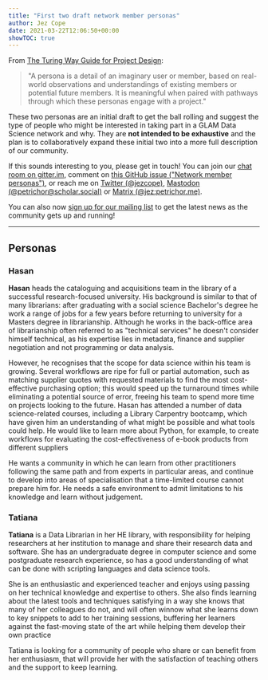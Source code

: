 ```yaml
---
title: "First two draft network member personas"
author: Jez Cope
date: 2021-03-22T12:06:50+00:00
showTOC: true
---
```


From [The Turing Way Guide for Project Design](https://the-turing-way.netlify.app/project-design/persona.html):

> "A persona is a detail of an imaginary user or member, based on real-world observations and understandings of existing members or potential future members. It is meaningful when paired with pathways through which these personas engage with a project."

These two personas are an initial draft to get the ball rolling and suggest the type of people who might be interested in taking part in a GLAM Data Science network and why. They are **not intended to be exhaustive** and the plan is to collaboratively expand these initial two into a more full description of our community.

If this sounds interesting to you, please get in touch! You can join our [chat room on gitter.im](https://gitter.im/glam-datasci/community), comment on [this GitHub issue ("Network member personas")](https://github.com/glamdatasci/website/issues/4), or reach me on [Twitter (@jezcope)](https://twitter.com/jezcope), [Mastodon (@petrichor@scholar.social)](https://scholar.social/@petrichor) or [Matrix (@jez:petrichor.me)](https://matrix.to/#/@jez:petrichor.me).

You can also now [sign up for our mailing list](https://tinyletter.com/glam-datasci) to get the latest news as the community gets up and running!

- - - - -

## Personas

### Hasan

**Hasan** heads the cataloguing and acquisitions team in the library of a successful research-focused university. His background is similar to that of many librarians: after graduating with a social science Bachelor's degree he work a range of jobs for a few years before returning to university for a Masters degree in librarianship. Although he works in the back-office area of librarianship often referred to as "technical services" he doesn't consider himself technical, as his expertise lies in metadata, finance and supplier negotiation and not programming or data analysis.

However, he recognises that the scope for data science within his team is growing. Several workflows are ripe for full or partial automation, such as matching supplier quotes with requested materials to find the most cost- effective purchasing option; this would speed up the turnaround times while eliminating a potential source of error, freeing his team to spend more time on projects looking to the future. Hasan has attended a number of data science-related courses, including a Library Carpentry bootcamp, which have given him an understanding of what might be possible and what tools could help. He would like to learn more about Python, for example, to create workflows for evaluating the cost-effectiveness of e-book products from different suppliers

He wants a community in which he can learn from other practitioners following the same path and from experts in particular areas, and continue to develop into areas of specialisation that a time-limited course cannot prepare him for. He needs a safe environment to admit limitations to his knowledge and learn without judgement.

### Tatiana

**Tatiana** is a Data Librarian in her HE library, with responsibility for helping researchers at her institution to manage and share their research data and software. She has an undergraduate degree in computer science and some postgraduate research experience, so has a good understanding of what can be done with scripting languages and data science tools.

She is an enthusiastic and experienced teacher and enjoys using passing on her technical knowledge and expertise to others. She also finds learning about the latest tools and techniques satisfying in a way she knows that many of her colleagues do not, and will often winnow what she learns down to key snippets to add to her training sessions, buffering her learners against the fast-moving state of the art while helping them develop their own practice

Tatiana is looking for a community of people who share or can benefit from her enthusiasm, that will provide her with the satisfaction of teaching others and the support to keep learning.
